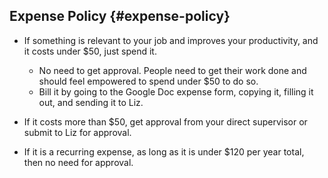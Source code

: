 ## Expense Policy {#expense-policy}

* If something is relevant to your job and improves your productivity, and it costs under $50, just spend it.

  * No need to get approval. People need to get their work done and should feel empowered to spend under $50 to do so.
  * Bill it by going to the Google Doc expense form, copying it, filling it out, and sending it to Liz.

* If it costs more than $50, get approval from your direct supervisor or submit to Liz for approval.

* If it is a recurring expense, as long as it is under $120 per year total, then no need for approval.



